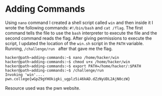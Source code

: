 # Adding Commands
Using `nano` command I created a shell script called `win` and then inside it I wrote the following commands: `#!/bin/bash` and `cat /flag`. The first command tells the file to use the `bash` interpreter to execute the file and the second command reads the flag. After giving permissions to execute the script, I updated the location of the `win.sh` script in the `PATH` variable. Running, `/challenge/run ` after that gave me the flag.
```
hacker@path~adding-commands:~$ nano /home/hacker/win
hacker@path~adding-commands:~$ chmod u+x /home/hacker/win
hacker@path~adding-commands:~$ export PATH=/home/hacker/:$PATH
hacker@path~adding-commands:~$ /challenge/run
Invoking 'win'....
pwn.college{wGpZ9gYHOkigki_ugplz5i46kAD.dZzNyUDL2AjN0czW}
```
Resource used was the pwn website.
